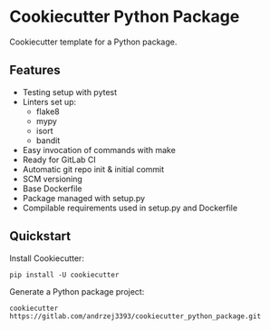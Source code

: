 # Cookiecutter Python Package

Cookiecutter template for a Python package.

## Features

* Testing setup with pytest
* Linters set up:
  * flake8
  * mypy
  * isort
  * bandit
* Easy invocation of commands with make
* Ready for GitLab CI
* Automatic git repo init & initial commit
* SCM versioning
* Base Dockerfile
* Package managed with setup.py
* Compilable requirements used in setup.py and Dockerfile

## Quickstart

Install Cookiecutter:

    pip install -U cookiecutter

Generate a Python package project:

    cookiecutter https://gitlab.com/andrzej3393/cookiecutter_python_package.git
